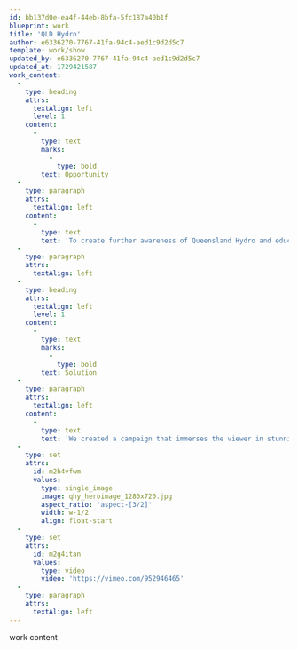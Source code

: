 ```yaml
---
id: bb137d0e-ea4f-44eb-8bfa-5fc187a40b1f
blueprint: work
title: 'QLD Hydro'
author: e6336270-7767-41fa-94c4-aed1c9d2d5c7
template: work/show
updated_by: e6336270-7767-41fa-94c4-aed1c9d2d5c7
updated_at: 1729421587
work_content:
  -
    type: heading
    attrs:
      textAlign: left
      level: 1
    content:
      -
        type: text
        marks:
          -
            type: bold
        text: Opportunity
  -
    type: paragraph
    attrs:
      textAlign: left
    content:
      -
        type: text
        text: 'To create further awareness of Queensland Hydro and educate the public about the vital role pumped hydro energy storage has to play in Queensland’s clean energy future.'
  -
    type: paragraph
    attrs:
      textAlign: left
  -
    type: heading
    attrs:
      textAlign: left
      level: 1
    content:
      -
        type: text
        marks:
          -
            type: bold
        text: Solution
  -
    type: paragraph
    attrs:
      textAlign: left
    content:
      -
        type: text
        text: 'We created a campaign that immerses the viewer in stunning images that highlight the natural purity and power of water, and at the same time convey the importance of delivering renewable, sustainable sources of energy that will help make Queensland self-sufficient, deliver jobs and opportunities for local workers and school leavers, and ensure a brighter future for all Queenslanders. How can something as simple as water hold the key to our clean energy future? Hydro is how.'
  -
    type: set
    attrs:
      id: m2h4vfwm
      values:
        type: single_image
        image: qhy_heroimage_1280x720.jpg
        aspect_ratio: 'aspect-[3/2]'
        width: w-1/2
        align: float-start
  -
    type: set
    attrs:
      id: m2g4itan
      values:
        type: video
        video: 'https://vimeo.com/952946465'
  -
    type: paragraph
    attrs:
      textAlign: left
---
```

work content